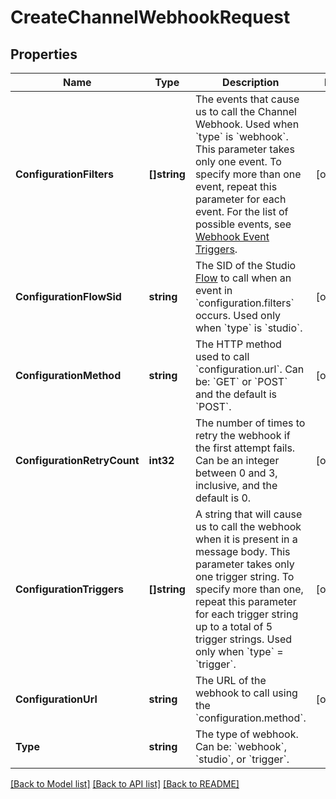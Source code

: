 # CreateChannelWebhookRequest

## Properties

Name | Type | Description | Notes
------------ | ------------- | ------------- | -------------
**ConfigurationFilters** | **[]string** | The events that cause us to call the Channel Webhook. Used when &#x60;type&#x60; is &#x60;webhook&#x60;. This parameter takes only one event. To specify more than one event, repeat this parameter for each event. For the list of possible events, see [Webhook Event Triggers](https://www.twilio.com/docs/chat/webhook-events#webhook-event-trigger). | [optional] 
**ConfigurationFlowSid** | **string** | The SID of the Studio [Flow](https://www.twilio.com/docs/studio/rest-api/flow) to call when an event in &#x60;configuration.filters&#x60; occurs. Used only when &#x60;type&#x60; is &#x60;studio&#x60;. | [optional] 
**ConfigurationMethod** | **string** | The HTTP method used to call &#x60;configuration.url&#x60;. Can be: &#x60;GET&#x60; or &#x60;POST&#x60; and the default is &#x60;POST&#x60;. | [optional] 
**ConfigurationRetryCount** | **int32** | The number of times to retry the webhook if the first attempt fails. Can be an integer between 0 and 3, inclusive, and the default is 0. | [optional] 
**ConfigurationTriggers** | **[]string** | A string that will cause us to call the webhook when it is present in a message body. This parameter takes only one trigger string. To specify more than one, repeat this parameter for each trigger string up to a total of 5 trigger strings. Used only when &#x60;type&#x60; &#x3D; &#x60;trigger&#x60;. | [optional] 
**ConfigurationUrl** | **string** | The URL of the webhook to call using the &#x60;configuration.method&#x60;. | [optional] 
**Type** | **string** | The type of webhook. Can be: &#x60;webhook&#x60;, &#x60;studio&#x60;, or &#x60;trigger&#x60;. | 

[[Back to Model list]](../README.md#documentation-for-models) [[Back to API list]](../README.md#documentation-for-api-endpoints) [[Back to README]](../README.md)


